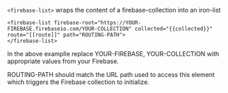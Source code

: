 `<firebase-list>` wraps the content of a firebase-collection into an iron-list

    <firebase-list firebase-root="https://YOUR-FIREBASE.firebaseio.com/YOUR-COLLECTION" collected="{{collected}}" route="[[route]]" path="ROUTING-PATH">
    </firebase-list>

In the above examplle replace YOUR-FIREBASE, YOUR-COLLECTION with appropriate values from your Firebase.

ROUTING-PATH should match the URL path used to access this element which triggers the Firebase collection to initialize.
